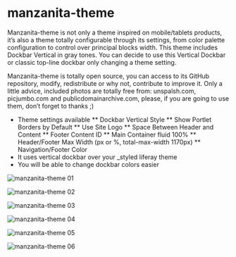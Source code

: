 # manzanita-theme

Manzanita-theme is not only a theme inspired on mobile/tablets products, it’s also a theme totally configurable through its settings, from color palette configuration to control over principal blocks width.
This theme includes Dockbar Vertical in gray tones. You can decide to use this Vertical Dockbar or classic top-line dockbar only changing a theme setting.

Manzanita-theme is totally open source, you can access to its GitHub repository, modify, redistribute or why not, contribute to improve it. Only a little advice, included photos are totally free from: unspalsh.com, picjumbo.com and publicdomainarchive.com, please, if you are going to use them, don’t forget to thanks ;)

* Theme settings available
** Dockbar Vertical Style
** Show Portlet Borders by Default
** Use Site Logo
** Space Between Header and Content
** Footer Content ID
** Main Container fluid 100%
** Header/Footer Max Width (px or %, total-max-width 1170px)
** Navigation/Footer Color
* It uses vertical dockbar over your _styled liferay theme
* You will be able to change dockbar colors easier

![manzanita-theme 01](https://raw.githubusercontent.com/marcoscv-work/experimental-liferay-themes/master/manzanita-theme/docroot/WEB-INF/releng/screenshots/1.jpg)

![manzanita-theme 02](https://raw.githubusercontent.com/marcoscv-work/experimental-liferay-themes/master/manzanita-theme/docroot/WEB-INF/releng/screenshots/2.jpg)

![manzanita-theme 03](https://raw.githubusercontent.com/marcoscv-work/experimental-liferay-themes/master/manzanita-theme/docroot/WEB-INF/releng/screenshots/3.jpg)

![manzanita-theme 04](https://raw.githubusercontent.com/marcoscv-work/experimental-liferay-themes/master/manzanita-theme/docroot/WEB-INF/releng/screenshots/4.jpg)

![manzanita-theme 05](https://raw.githubusercontent.com/marcoscv-work/experimental-liferay-themes/master/manzanita-theme/docroot/WEB-INF/releng/screenshots/5.jpg)

![manzanita-theme 06](https://raw.githubusercontent.com/marcoscv-work/experimental-liferay-themes/master/manzanita-theme/docroot/WEB-INF/releng/screenshots/6.jpg)
